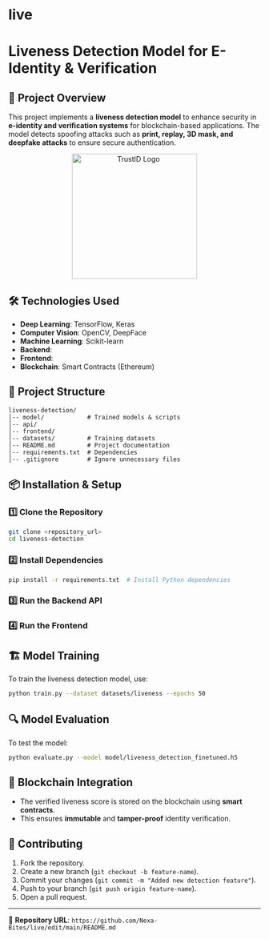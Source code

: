 # live

# Liveness Detection Model for E-Identity & Verification

## 🚀 Project Overview
This project implements a **liveness detection model** to enhance security in **e-identity and verification systems** for blockchain-based applications. The model detects spoofing attacks such as **print, replay, 3D mask, and deepfake attacks** to ensure secure authentication.

<p align="center">
  <img src="https://github.com/Nexa-Bites/trustid_front_and_backend/blob/main/WhatsApp%20Image%202025-03-20%20at%2013.23.22_3df22ccf.png?raw=true" alt="TrustID Logo" width="250">
</p>

## 🛠️ Technologies Used
- **Deep Learning**: TensorFlow, Keras
- **Computer Vision**: OpenCV, DeepFace
- **Machine Learning**: Scikit-learn
- **Backend**: 
- **Frontend**: 
- **Blockchain**: Smart Contracts (Ethereum)

## 📂 Project Structure
```
liveness-detection/
│-- model/            # Trained models & scripts
│-- api/              
│-- frontend/         
│-- datasets/         # Training datasets
│-- README.md         # Project documentation
│-- requirements.txt  # Dependencies
│-- .gitignore        # Ignore unnecessary files
```

## 📦 Installation & Setup
### 1️⃣ Clone the Repository
```bash
git clone <repository_url>
cd liveness-detection
```

### 2️⃣ Install Dependencies
```bash
pip install -r requirements.txt  # Install Python dependencies
```

### 3️⃣ Run the Backend API


### 4️⃣ Run the Frontend 



## 🏗️ Model Training
To train the liveness detection model, use:
```bash
python train.py --dataset datasets/liveness --epochs 50
```

## 🔍 Model Evaluation
To test the model:
```bash
python evaluate.py --model model/liveness_detection_finetuned.h5
```

## 🔗 Blockchain Integration
- The verified liveness score is stored on the blockchain using **smart contracts**.
- This ensures **immutable** and **tamper-proof** identity verification.

## 📌 Contributing
1. Fork the repository.
2. Create a new branch (`git checkout -b feature-name`).
3. Commit your changes (`git commit -m "Added new detection feature"`).
4. Push to your branch (`git push origin feature-name`).
5. Open a pull request.





---
🔗 **Repository URL**: `https://github.com/Nexa-Bites/live/edit/main/README.md`

